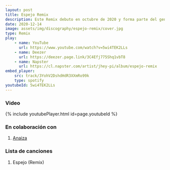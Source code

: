 ```yaml
---
layout: post
title: Espejo Remix
description: Este Remix debuto en octubre de 2020 y forma parte del genero Latino. Fue realizado en colaboración con Anaiza.
date: 2020-12-14
image: assets/img/discography/espejo-remix/cover.jpg
type: Remix
play:
    - name: YouTube
      url: https://www.youtube.com/watch?v=5wi4TEK2LLs
    - name: Deezer
      url: https://deezer.page.link/3C4Efj775Shq1vbT8
    - name: Napster
      url: https://cl.napster.com/artist/jhey-pi/album/espejo-remix
embed_player:
    src: track/3YohV2DshdHdR3XXmRo99k
    type: spotify
youtubeId: 5wi4TEK2LLs
---
```

### Video
{% include youtubePlayer.html id=page.youtubeId %}


### En colaboración con
1. <a href="https://www.instagram.com/anaizaoficial/"> Anaiza </a>

### Lista de canciones

1. Espejo (Remix)


